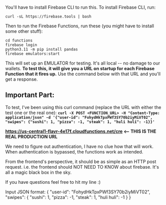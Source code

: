 
You'll have to install Firebase CLI to run this. To install Firebase CLI, run:

`curl -sL https://firebase.tools | bash`

Then to run the Firebase Functions, run these (you might have to install some other stuff):
```
cd functions
firebase login
python3.11 -m pip install pandas
firebase emulators:start
```

This will set up an EMULATOR for testing. It's all local -- no damage to our wallets.
**To test this, it will give you a URL on startup for each Firebase Function that it fires up.**
Use the command below with that URL and you'll get a response.


## Important Part:

To test, I've been using this curl command (replace the URL with either the test one or the real one):
**`curl -X POST <FUNCTION_URL> -H "Content-Type: application/json" -d '{"user-id": "FohydHkTpxPWf3SY70b2iyMiVT02", "swipes": {"sushi": 1, "pizza": -1, "steak": 1, "huli huli": -1}}'`**

**https://us-central1-flavr-4e17f.cloudfunctions.net/cre <-- THIS IS THE REAL PRODUCTION URL**

We need to figure out authentication, I have no clue how that will work. When authentication is bypassed, the functions work as intended.

From the frontend's perspective, it should be as simple as an HTTP post request. i.e. the frontend should NOT NEED TO KNOW about firebase. It's all a magic black box in the sky.

If you have questions feel free to hit my line :)


Input JSON format:
{
  "user-id": "FohydHkTpxPWf3SY70b2iyMiVT02", 
  "swipes": {
    "sushi": 1, 
    "pizza": -1, 
    "steak": 1, 
    "huli huli": -1
  }
}
